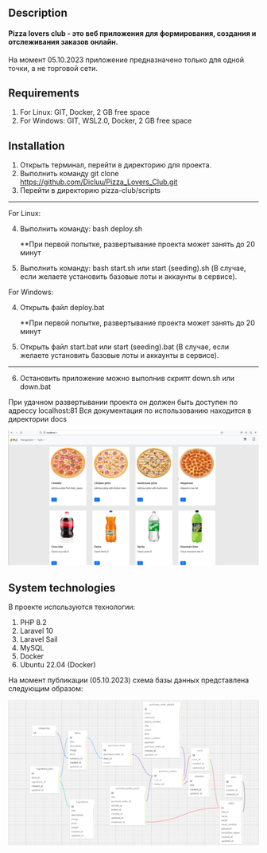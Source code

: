 ## Description
<h4>Pizza lovers club - это веб приложения для формирования, создания и отслеживания заказов онлайн.</h4>
На момент 05.10.2023 приложение предназначено только для одной точки, а не торговой сети.

## Requirements
1) For Linux: GIT, Docker, 2 GB free space
2) For Windows: GIT, WSL2.0, Docker, 2 GB free space

## Installation
1) Открыть терминал, перейти в директорию для проекта.
2) Выполнить команду git clone https://github.com/Dicluu/Pizza_Lovers_Club.git
3) Перейти в директорию pizza-club/scripts
   
<hr>
For Linux:

4) Выполнить команду: bash deploy.sh
   
   **При первой попытке, развертывание проекта может занять до 20 минут
5) Выполнить команду: bash start.sh или start (seeding).sh (В случае, если желаете установить базовые лоты и аккаунты в сервисе). 
   
For Windows:

4) Открыть файл deploy.bat

    **При первой попытке, развертывание проекта может занять до 20 минут
5) Открыть файл start.bat или start (seeding).bat (В случае, если желаете установить базовые лоты и аккаунты в сервисе).
<hr>

6) Остановить приложение можно выполнив скрипт down.sh или down.bat

При удачном развертывании проекта он должен быть доступен по адрессу localhost:81
Вся документация по использованию находится в директории docs

<img src="docs/img/main.png">

## System technologies
В проекте используются технологии:
1) PHP 8.2
2) Laravel 10
3) Laravel Sail
4) MySQL
5) Docker
6) Ubuntu 22.04 (Docker)

На момент публикации (05.10.2023) схема базы данных представлена следующим образом:

<img src="docs/img/database.png">
